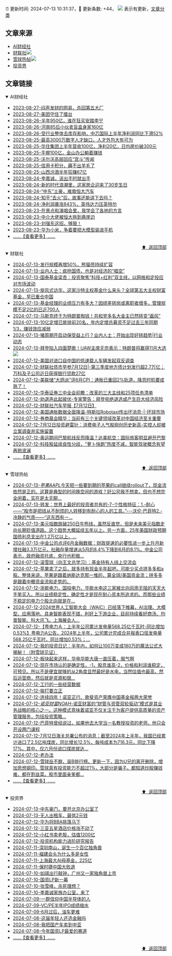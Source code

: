 ##

:alarm_clock: 更新时间: 2024-07-13 10:31:37，:rocket: 更新条数: +44， ![](/assets/dot.png) 表示有更新，[文章分类](/TAGS.md)

## 文章来源

- [AI财经社](#ai财经社)  
- [财联社](#财联社)![](/assets/dot.png)   
- [雪球热帖](#雪球热帖)![](/assets/dot.png)   
- [投资界](#投资界)  

## 文章链接

<details open>
<summary id="ai财经社">
 AI财经社
</summary>


- [2023-08-27-闷声发财的网易，杀回第五大厂](https://www.aicaijing.com.cn/article/18610)  
- [2023-08-27-美团守住了擂台](https://www.aicaijing.com.cn/article/18611)  
- [2023-08-26-半年950亿，谁在狂买安踏李宁](https://www.aicaijing.com.cn/article/18607)  
- [2023-08-26-河南85后小伙卖盲盒身家160亿](https://www.aicaijing.com.cn/article/18608)  
- [2023-08-26-受行业整体去库存影响，中芯国际上半年净利润同比下滑52%](https://www.aicaijing.com.cn/article/18609)  
- [2023-08-25-最高3000万数字人才缺口，人才外包大有可为](https://www.aicaijing.com.cn/article/18601)  
- [2023-08-25-华住集团上半年营收100亿，净利20亿，日均房价破300元](https://www.aicaijing.com.cn/article/18602)  
- [2023-08-25-手握100亿，金山办公躺着赚钱](https://www.aicaijing.com.cn/article/18603)  
- [2023-08-25-沃尔沃高层回应“宫斗”传闻](https://www.aicaijing.com.cn/article/18604)  
- [2023-08-25-信用卡积分，薅不出羊毛了](https://www.aicaijing.com.cn/article/18605)  
- [2023-08-25-山西汾酒半年狂赚67亿](https://www.aicaijing.com.cn/article/18606)  
- [2023-08-24-李嘉诚，该出手时就出手](https://www.aicaijing.com.cn/article/18596)  
- [2023-08-24-新的时代浪潮里，这家房企迎来了30岁生日](https://www.aicaijing.com.cn/article/18597)  
- [2023-08-24-“中东”土豪，难救恒大汽车](https://www.aicaijing.com.cn/article/18598)  
- [2023-08-24-知乎“去火”后，故事还能讲下去吗？](https://www.aicaijing.com.cn/article/18599)  
- [2023-08-24-净利润暴涨843%，英伟达力压英特尔](https://www.aicaijing.com.cn/article/18600)  
- [2023-08-23-在景点和演唱会里，我学会了各地的方言](https://www.aicaijing.com.cn/article/18591)  
- [2023-08-23-中介大佬被恒大拖到悬崖边](https://www.aicaijing.com.cn/article/18592)  
- [2023-08-23-刘强东这招，够狠！](https://www.aicaijing.com.cn/article/18593)  
- [2023-08-23-华为小米，争着要把大模型装进手机](https://www.aicaijing.com.cn/article/18594)  
- [......【查看更多】......](/details/AI财经社.md)

<div align="right"><a href="#文章来源">⬆ &nbsp;返回顶部</a></div>
</details>

<details open>
<summary id="财联社">
 财联社
</summary>


- [2024-07-13-发行规模再增50%，熊猫债持续扩容](https://www.cls.cn/detail/1732520)  
- [2024-07-13-业内人士：疯抢国债，也是对经济的“唱空”](https://www.cls.cn/detail/1733021)  
- [2024-07-13-国泰基金梁杏：投资聚焦“科技+红利”双主线，以网格和定投应对市场波动](https://www.cls.cn/detail/1732982)  
- [2024-07-13-旋风式访华，这家沙特主权基金什么来头？全球第五大主权财富基金，早已重仓中国](https://www.cls.cn/detail/1732989)  
- [2024-07-13-基金经理的业绩压力有多大？因绩差转岗或离职者增多，管理规模不足2亿的已近700人](https://www.cls.cn/detail/1732981)  
- [2024-07-13-马斯克终于为特朗普掏钱！共和党多名大金主已然转变“画风”](https://www.cls.cn/detail/1732977)  
- [2024-07-13-10亿定增已能排前20名，年内定增总募资不足过去三年同期1/3，赚钱效应减弱](https://www.cls.cn/detail/1732990)  
- [2024-07-13-猪周期开启动保受益上行？业内人士：开始出现好转趋势|行业动态](https://www.cls.cn/detail/1732995)  
- [2024-07-13-拜登陷入四面楚歌！UAW主席无奈表示：特朗普将赢得11月大选](https://www.cls.cn/detail/1733016) ![](/assets/new.png)  
- [2024-07-12-美国对进口自中国的低速载人车辆发起双反调查](https://www.cls.cn/detail/1731879)  
- [2024-07-12-财联社债市早参7月12日|-第三季度地方债计划发行超2.7万亿；万科及子公司近日获得银行贷款27亿](https://www.cls.cn/detail/1731749)  
- [2024-07-12-美联储“大鸽派”评6月CPI：通胀已重回2%轨道，降息时机要成熟了！](https://www.cls.cn/detail/1731727)  
- [2024-07-12-华泰证券三中全会前瞻：改革的三大主线和25项任务清单](https://www.cls.cn/detail/1731730)  
- [2024-07-12-劝退声此起彼伏-专家警告：拜登拒绝退选或产生巨大经济风险](https://www.cls.cn/detail/1731720)  
- [2024-07-12-财联社汽车早报【7月12日】](https://www.cls.cn/detail/1731736)  
- [2024-07-12-美国通胀数据全面降温-特斯拉Robotaxi传出坏消息-|-环球市场](https://www.cls.cn/detail/1731713)  
- [2024-07-12-券商晨会精华：当前有三个关键领域改革对中国经济至关重要](https://www.cls.cn/detail/1731722)  
- [2024-07-12-7月12日投资避雷针：消费电子人气股刚创历史新高-实控人却被立案调查并实施留置](https://www.cls.cn/detail/1731731)  
- [2024-07-12-奥运期间巴黎航线反而降温？达美航空：国际旅客明显避开巴黎](https://www.cls.cn/detail/1731743)  
- [2024-07-12-科技股延续良性分歧，"萝卜快跑”热度不减，智能驾驶概念有望再掀波澜](https://www.cls.cn/detail/1731799)  
- [......【查看更多】......](/details/财联社.md)

<div align="right"><a href="#文章来源">⬆ &nbsp;返回顶部</a></div>
</details>

<details open>
<summary id="雪球热帖">
 雪球热帖
</summary>


- [2024-07-13-$苹果AAPL$今天把一些要到期的苹果的call继续rollout了，现金流依然是正的。这算是典型的时间换空间的游戏？好公司我不想卖，但也不想完全闲着，实在是太无聊...](https://xueqiu.com/1247347556/297368415)  
- [2024-07-13-转发：世界上最好的投资者共有的-7-个性格特征：1.-耐心——“股市是把钱从不耐烦的人转移到有耐心的人的工具。”---沃伦·巴菲特2.-冷静的气质——“这东西有一...](https://xueqiu.com/1102105103/297366381)  
- [2024-07-13-美元指数跌破250日牛熊线，虽然反直觉，但是未来美元指数走向长期贬值道路。这个趋势大概延续五年以上。另一方面，25年美国财政预期国债利息支出在1.2万亿以上，...](https://xueqiu.com/6451611049/297359222)  
- [2024-07-13-中金公司点评6月金融数据：财政提速的必要性进一步上升月新增社融3.3万亿元，社融存量增速从5月的8.4%下降到6月的8.1%。中金公司表示，政府融资托底，央行也积极...](https://xueqiu.com/2241249492/297363100)  
- [2024-07-12-滚雪球（向王文总学习）：基金持有人线上交流会](https://xueqiu.com/5858737554/297348315)  
- [2024-07-12-苹果卖了之后，就多持有现金半年起吧，可能少买点拼多多和a股。整体来讲，苹果是跟着纳斯达克那一堆的，算全球/美国资金流；拼多多是跟着中概资金流和走势的。](https://xueqiu.com/7361557413/297358218)  
- [2024-07-12-浙能电力，国投电力，华能水电这三家被北向风雨无阻的天天大手笔买入。所以业绩稳定性，确定性才是现在耐心资本所追求的。而那些业绩不稳定的电力个股北向就是在...](https://xueqiu.com/2241249492/297357754)  
- [2024-07-12-2024世界人工智能大会（WAIC）已经落下帷幕，AI治理、大模型、应用落地、具身智能表现不错，利好上下游企业，目前持续看好商汤、均普智能、科大讯飞。上海展会人...](https://xueqiu.com/6902229950/297286721)  
- [2024-07-12-【粤电力Ａ：上半年公司累计发电量568.25亿千瓦时-同比增加0.53%】粤电力A公告，2024年上半年，公司累计完成合并报表口径发电量568.25亿千瓦时，同比增加0.53%；...](https://xueqiu.com/5124430882/297316913)  
- [2024-07-12-我的投资日记：半年内，如何让100万变成180万的魔法公式大揭秘！（附雪球见证）](https://xueqiu.com/8220250638/297261384)  
- [2024-07-12-板块起来这样，华电华能大唐一直压着，服气啊](https://xueqiu.com/2241249492/297278588)  
- [2024-07-12-现在市场认的是确定性，-1，股息谁高-2，价格和利润谁稳定，可预见。所以不是便宜就够的从2角度显然最好是水电，当然估值也最高，然后运营商，然后就是资源和银...](https://xueqiu.com/9887656769/297240011)  
- [2024-07-12-工行的一些经营数据](https://xueqiu.com/2792218779/297225318)  
- [2024-07-12-挨打要立正](https://xueqiu.com/1760673340/297238423)  
- [2024-07-12-连续四年！诺亚正行、歌斐资产荣膺中国基金报两大荣誉](https://xueqiu.com/5187193467/297271602)  
- [2024-07-12-$诺亚财富NOAH$-诺亚财富的“财管与资管双轮驱动”模式是其业务战略的核心之一。这种模式意味着诺亚不仅关注于为客户提供高质量的资产管理服务，包括投资策略...](https://xueqiu.com/5404882558/297235179)  
- [2024-07-12-巴菲特曾经说过，如果他去大学当一名教授投资的老师，他只会开设两门课程](https://xueqiu.com/2524803655/297299426)  
- [2024-07-12-7月12日海关总署公布的消息：截至2024年上半年，我国已经累计进口了2.5亿吨煤炭，同比增长12.5%，每吨成本为716.3元，同比下降17%。其中，仅六月份进口煤炭就达...](https://xueqiu.com/2241249492/297342094)  
- [2024-07-12-老办法](https://xueqiu.com/1760673340/297266886)  
- [2024-07-12-雪球岳不群，装B排行榜。更新一下，因为U兄的离开删除，增加思想钢印。雪球真有投资能力不超过1%，大部分是骗子。都知道炒股赚钱难，都在割韭菜。股市里面亲爹都...](https://xueqiu.com/8168361087/297357166)  
- [......【查看更多】......](/details/雪球热帖.md)

<div align="right"><a href="#文章来源">⬆ &nbsp;返回顶部</a></div>
</details>

<details open>
<summary id="投资界">
 投资界
</summary>


- [2024-07-13-中东豪门，要开北京办公室了](https://posts.careerengine.us/p/66922794a876f80d113b51fe)  
- [2024-07-13-无人出租车，最低2元钱](https://posts.careerengine.us/p/669227b82202ae0dfac5d713)  
- [2024-07-12-华为将BBA挑落马下](https://posts.careerengine.us/p/6690a6c68082df14ead7eaac)  
- [2024-07-12-三亚五星酒店价格涨不动了](https://posts.careerengine.us/p/6690a6c68082df14ead7eaa4)  
- [2024-07-12-小红书卖老股，估值1200亿](https://posts.careerengine.us/p/6690a6b756b00014bcc00e8f)  
- [2024-07-12-投资机构能力进阶研究报告](https://posts.careerengine.us/p/6690a6b756b00014bcc00e87)  
- [2024-07-11-深圳南山，诞生一个百亿独角兽](https://posts.careerengine.us/p/668f912f1e44d50a961b0876)  
- [2024-07-11-福建会头为什么多是女性](https://posts.careerengine.us/p/668f913e107faf0ab0d965d0)  
- [2024-07-11-上海最大AI母基金，225亿](https://posts.careerengine.us/p/668f913e107faf0ab0d965c8)  
- [2024-07-11-保时捷中国大败退](https://posts.careerengine.us/p/668f914d75ec610b23087c8f)  
- [2024-07-10-如祺出行敲钟，广州又一家独角兽上市](https://posts.careerengine.us/p/668e7762a10bdd7446959ff4)  
- [2024-07-10-国资LP新一幕](https://posts.careerengine.us/p/668e7762a10bdd7446959ffc)  
- [2024-07-10-张雪峰，杀死理想？](https://posts.careerengine.us/p/668e7762a10bdd744695a004)  
- [2024-07-10-李嘉诚家族办公室，来了](https://posts.careerengine.us/p/668e774ea7e9f773c1503b02)  
- [2024-07-09-一群信仰中国半导体的人](https://posts.careerengine.us/p/668ca7ae8defaa58ee06d3d1)  
- [2024-07-09-VC/PE半年IPO成绩缩水](https://posts.careerengine.us/p/668ca7ae8defaa58ee06d3c8)  
- [2024-07-09-6月过后，油车更难](https://posts.careerengine.us/p/668ca7bc185ec759161774a3)  
- [2024-07-08-这届年轻人还选金融吗](https://posts.careerengine.us/p/668b9be18172ee7e1eed9a1a)  
- [2024-07-08-我把国产车卖到中亚](https://posts.careerengine.us/p/668b9bd3f0728c7d7774fd84)  
- [2024-07-08-今年国资LP最爱的赛道](https://posts.careerengine.us/p/668b9bd2f0728c7d7774fd7c)  
- [......【查看更多】......](/details/投资界.md)

<div align="right"><a href="#文章来源">⬆ &nbsp;返回顶部</a></div>
</details>
